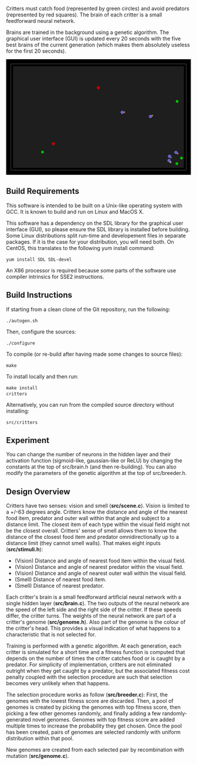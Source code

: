 Critters must catch food (represented by green circles) and avoid predators
(represented by red squares). The brain of each critter is a small feedforward
neural network.

Brains are trained in the background using a genetic algorithm. The graphical
user interface (GUI) is updated every 20 seconds with the five best brains of
the current generation (which makes them absolutely useless for the first 20
seconds).

![Screenshot](https://raw.githubusercontent.com/phaubertin/critters/master/doc/screenshot.png)

Build Requirements
------------------

This software is intended to be built on a Unix-like operating system with GCC.
It is known to build and run on Linux and MacOS X.

This software has a dependency on the SDL library for the graphical user 
interface (GUI), so please ensure the SDL library is installed before building. 
Some Linux distributions split run-time and developement files in separate 
packages. If it is the case for your distribution, you will need both. On 
CentOS, this translates to the following yum install command:
```
yum install SDL SDL-devel
```

An X86 processor is required because some parts of the software use compiler
intrinsics for SSE2 instructions.

Build Instructions
------------------

If starting from a clean clone of the Git repository, run the following:
```
./autogen.sh
```

Then, configure the sources:
```
./configure
```

To compile (or re-build after having made some changes to source files):
```
make
```

To install locally and then run:
```
make install
critters
```

Alternatively, you can run from the compiled source directory without installing:
```
src/critters
```

Experiment
----------

You can change the number of neurons in the hidden layer and their activation
function (sigmoid-like, gaussian-like or ReLU) by changing the constants at the
top of src/brain.h (and then re-building). You can also modify the parameters of
the genetic algorithm at the top of src/breeder.h.

Design Overview
---------------

Critters have two senses: vision and smell (**src/scene.c**). Vision is limited 
to a +/-63 degrees angle. Critters know the distance and angle of the nearest 
food item, predator and outer wall within that angle and subject to a distance 
limit. The closest item of each type within the visual field might not be the 
closest overall. Critters' sense of smell allows them to know the distance of 
the closest food item and predator omnidirectionally up to a distance limit 
(they cannot smell walls). That makes eight inputs (**src/stimuli.h**):

* (Vision) Distance and angle of nearest food item within the visual field.
* (Vision) Distance and angle of nearest predator within the visual field.
* (Vision) Distance and angle of nearest outer wall within the visual field.
* (Smell) Distance of nearest food item.
* (Smell) Distance of nearest predator.

Each critter's brain is a small feedforward artificial neural network with a 
single hidden layer (**src/brain.c**). The two outputs of the neural network 
are the speed of the left side and the right side of the critter. If these 
speeds differ, the critter turns. The weights of the neural network are part of 
a critter's genome (**src/genome.h**). Also part of the genome is the colour 
of the critter's head. This provides a visual indication of what happens to a 
characteristic that is not selected for.

Training is performed with a genetic algorithm. At each generation, each 
critter is simulated for a short time and a fitness function is computed that 
depends on the number of times the critter catches food or is caught by a 
predator. For simplicity of implementation, critters are not eliminated 
outright when they get caught by a predator, but the associated fitness cost 
penalty coupled with the selection procedure are such that selection becomes
very unlikely when that happens.

The selection procedure works as follow (**src/breeder.c**): First, the genomes 
with the lowest fitness score are discarded. Then, a pool of genomes is created 
by picking the genomes with top fitness score, then picking a few other genomes 
randomly, and finally adding a few randomly-generated novel genomes. Genomes 
with top fitness score are added multiple times to increase the probability 
they get chosen. Once the pool has been created, pairs of genomes are selected 
randomly with uniform distribution within that pool.

New genomes are created from each selected pair by recombination with mutation 
(**src/genome.c**).
